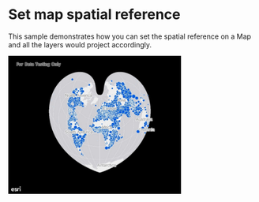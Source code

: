 # Set map spatial reference

This sample demonstrates how you can set the spatial reference on a Map and all the layers would project accordingly.

<img src="SetMapSpatialReference.jpg" width="350"/>
